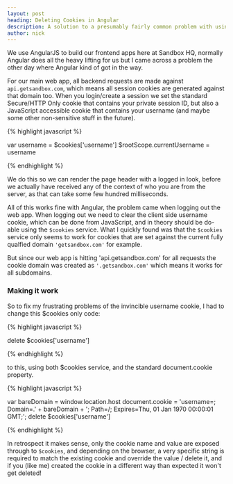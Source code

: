 ```yaml
---
layout: post
heading: Deleting Cookies in Angular
description: A solution to a presumably fairly common problem with using the $cookies service to delete cookies on the client side in AngularJS
author: nick
---
```


We use AngularJS to build our frontend apps here at Sandbox HQ, normally Angular does all the heavy lifting for us but I came across a problem the other day where Angular kind of got in the way.

For our main web app, all backend requests are made against `api.getsandbox.com`, which means all session cookies are generated against that domain too. When you login/create a session we set the standard Secure/HTTP Only cookie that contains your private session ID, but also a JavaScript accessible cookie that contains your username (and maybe some other non-sensitive stuff in the future). 

{% highlight javascript %}

var username = $cookies['username']
$rootScope.currentUsername = username

{% endhighlight %}

We do this so we can render the page header with a logged in look, before we actually have received any of the context of who you are from the server, as that can take some few hundred milliseconds.

All of this works fine with Angular, the problem came when logging out the web app. When logging out we need to clear the client side username cookie, which can be done from JavaScript, and in theory should be do-able using the `$cookies` service. What I quickly found was that the `$cookies` service only seems to work for cookies that are set against the current fully qualfied domain `'getsandbox.com'` for example. 

But since our web app is hitting 'api.getsandbox.com' for all requests the cookie domain was created as `'.getsandbox.com'` which means it works for all subdomains.


### Making it work

So to fix my frustrating problems of the invincible username cookie, I had to change this $cookies only code:

{% highlight javascript %}

delete $cookies['username']

{% endhighlight %}

to this, using both $cookies service, and the standard document.cookie property.

{% highlight javascript %}

var bareDomain = window.location.host
document.cookie = 'username=; Domain=.' + bareDomain + '; Path=/; Expires=Thu, 01 Jan 1970 00:00:01 GMT;';
delete $cookies['username']

{% endhighlight %}

In retrospect it makes sense, only the cookie name and value are exposed through to `$cookies`, and depending on the browser, a very specific string is required to match the existing cookie and override the value / delete it, and if you (like me) created the cookie in a different way than expected it won't get deleted!